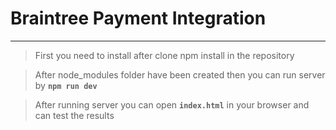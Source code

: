 # Braintree Payment Integration
_______________________________


> First you need to install after clone npm install in the repository

> After node_modules folder have been created then you can run server by **`npm run dev`**

> After running server you can open **`index.html`** in your browser and can test the results
